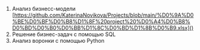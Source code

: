 1. Анализ бизнесс-модели [https://github.com/KaterinaNovikova/Projects/blob/main/%D0%9A%D0%BE%D0%BF%D0%B8%D1%8F%20project%20%D0%A4%D0%B8%D0%BD%D0%B0%D0%BB%D1%8C%D0%BD%D1%8B%D0%B9.xlsx]()
2. Решение бизнес-задач с помощью SQL 
3. Анализ воронки с помощью Python
